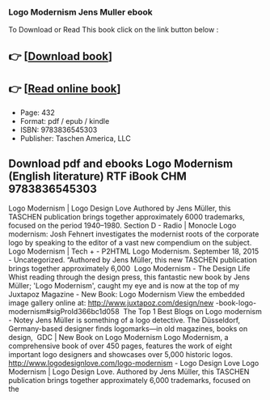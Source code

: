 ### Logo Modernism Jens Muller ebook

To Download or Read This book click on the link button below :

## 👉  [**[Download book](http://filesbooks.info/download.php?group=book&from=github.com&id=393306&lnk=1064 "Download book")**]

## 👉  [**[Read online book](http://filesbooks.info/download.php?group=book&from=github.com&id=393306&lnk=1064 "Read online book")**]


* Page: 432
* Format: pdf / epub / kindle
* ISBN: 9783836545303
* Publisher: Taschen America, LLC



## Download pdf and ebooks Logo Modernism (English literature) RTF iBook CHM 9783836545303



 Logo Modernism | Logo Design Love Authored by Jens Müller, this TASCHEN publication brings together approximately 6000 trademarks, focused on the period 1940–1980.
 Section D - Radio | Monocle Logo modernism: Josh Fehnert investigates the modernist roots of the corporate logo by speaking to the editor of a vast new compendium on the subject.
 Logo Modernism | Tech + - P2HTML Logo Modernism. September 18, 2015 - Uncategorized. “Authored by Jens Müller, this new TASCHEN publication brings together approximately 6,000 
 Logo Modernism - The Design Life Whist reading through the design press, this fantastic new book by Jens Müller; &#039;Logo Modernism&#039;, caught my eye and is now at the top of my 
 Juxtapoz Magazine - New Book: Logo Modernism View the embedded image gallery online at: http://www.juxtapoz.com/design/new -book-logo-modernism#sigProId366bc1d058 
 The Top 1 Best Blogs on Logo modernism - Notey Jens Müller is something of a logo detective. The Düsseldorf, Germany-based designer finds logomarks—in old magazines, books on design, 
 GDC | New Book on Logo Modernism Logo Modernism, a comprehensive book of over 450 pages, features the work of eight important logo designers and showcases over 5,000 historic logos.
 http://www.logodesignlove.com/logo-modernism - Logo Design Love Logo Modernism | Logo Design Love. Authored by Jens Müller, this TASCHEN publication brings together approximately 6,000 trademarks, focused on the 






